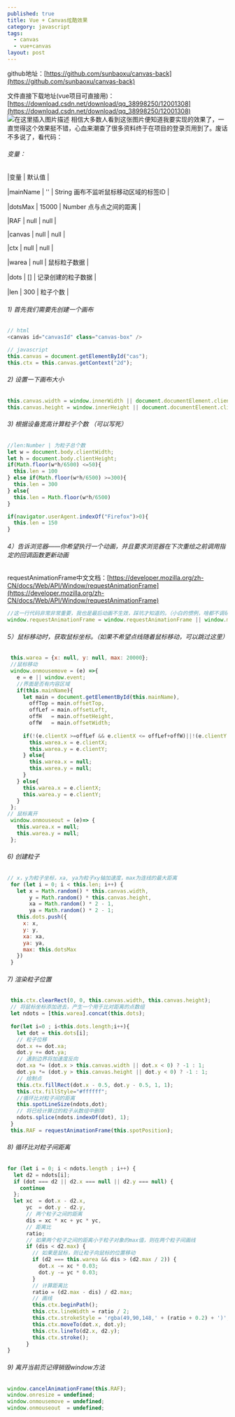 ```yaml
---
published: true
title: Vue + Canvas炫酷效果
category: javascript
tags: 
  - canvas
  - vue+canvas
layout: post
---
```


github地址：[https://github.com/sunbaoxu/canvas-back](https://github.com/sunbaoxu/canvas-back) 

文件直接下载地址(vue项目可直接用)：[https://download.csdn.net/download/qq_38998250/12001308](https://download.csdn.net/download/qq_38998250/12001308)
![在这里插入图片描述](https://img-blog.csdnimg.cn/20191127164028307.png?x-oss-process=image/watermark,type_ZmFuZ3poZW5naGVpdGk,shadow_10,text_aHR0cHM6Ly9ibG9nLmNzZG4ubmV0L3FxXzM4OTk4MjUw,size_16,color_FFFFFF,t_70)
相信大多数人看到这张图片便知道我要实现的效果了，一直觉得这个效果挺不错，心血来潮查了很多资料终于在项目的登录页用到了。废话不多说了，看代码：

###### 变量：
|变量     |   默认值  | 

|mainName |  ''  | String 画布不监听鼠标移动区域的标签ID |

|dotsMax | 15000 | Number 点与点之间的距离 |

|RAF    | null | null |

|canvas | null | null |

|ctx    | null | null |

|warea  | null | 鼠标粒子数据 |

|dots   | []    | 记录创建的粒子数据 |

|len    | 300 | 粒子个数 |

###### 1) 首先我们需要先创建一个画布
```javascript
// html
<canvas id="canvasId" class="canvas-box" />

// javascript
this.canvas = document.getElementById("cas");
this.ctx = this.canvas.getContext("2d");
```
###### 2) 设置一下画布大小
```javascript
this.canvas.width = window.innerWidth || document.documentElement.clientWidth || document.body.clientWidth;
this.canvas.height = window.innerHeight || document.documentElement.clientHeight || document.body.clientHeight;
```
###### 3) 根据设备宽高计算粒子个数 （可以写死）
```javascript
//len:Number | 为粒子总个数
let w = document.body.clientWidth;
let h = document.body.clientHeight;
if(Math.floor(w*h/6500) <=50){
  this.len = 100
} else if(Math.floor(w*h/6500) >=300){
  this.len = 300
} else{
  this.len = Math.floor(w*h/6500)
}

if(navigator.userAgent.indexOf("Firefox")>0){
  this.len = 150
}
```
###### 4）告诉浏览器——你希望执行一个动画，并且要求浏览器在下次重绘之前调用指定的回调函数更新动画
requestAnimationFrame中文文档：[https://developer.mozilla.org/zh-CN/docs/Web/API/Window/requestAnimationFrame](https://developer.mozilla.org/zh-CN/docs/Web/API/Window/requestAnimationFrame)
```javascript
//这一行代码非常非常重要，我也是最后动画不生效，踩坑才知道的。（小白的惯例，啥都不调研就干上手开发！！）
window.requestAnimationFrame = window.requestAnimationFrame || window.mozRequestAnimationFrame || window.webkitRequestAnimationFrame || window.msRequestAnimationFrame;
```
###### 5）鼠标移动时，获取鼠标坐标。（如果不希望点线随着鼠标移动，可以跳过这里）
```javascript
 this.warea = {x: null, y: null, max: 20000};
 //鼠标移动
 window.onmousemove = (e) =>{
   e = e || window.event;
   //界面是否有内容区域
   if(this.mainName){
     let main = document.getElementById(this.mainName),
       offTop = main.offsetTop,
       offLef = main.offsetLeft,
       offH   = main.offsetHeight,
       offW   = main.offsetWidth;
   
     if(!(e.clientX >=offLef && e.clientX <= offLef+offW)||!(e.clientY >=offTop && e.clientY <= offTop+offH) ){
       this.warea.x = e.clientX;
       this.warea.y = e.clientY;
     } else{
       this.warea.x = null;
       this.warea.y = null;
     }
   } else{
     this.warea.x = e.clientX;
     this.warea.y = e.clientY;
   }
 };
// 鼠标离开
 window.onmouseout = (e)=> {
   this.warea.x = null;
   this.warea.y = null;
 };
```
###### 6) 创建粒子
```javascript
// x，y为粒子坐标，xa, ya为粒子xy轴加速度，max为连线的最大距离
 for (let i = 0; i < this.len; i++) {
   let x = Math.random() * this.canvas.width,
       y = Math.random() * this.canvas.height,
       xa = Math.random() * 2 - 1,
       ya = Math.random() * 2 - 1;
   this.dots.push({
     x: x,
     y: y,
     xa: xa,
     ya: ya,
     max: this.dotsMax
   })
 }
```
###### 7) 渲染粒子位置
```javascript
 this.ctx.clearRect(0, 0, this.canvas.width, this.canvas.height);
 // 将鼠标坐标添加进去，产生一个用于比对距离的点数组
 let ndots = [this.warea].concat(this.dots);
 
 for(let i=0 ; i<this.dots.length;i++){
   let dot = this.dots[i];
   // 粒子位移
   dot.x += dot.xa;
   dot.y += dot.ya;
   // 遇到边界将加速度反向
   dot.xa *= (dot.x > this.canvas.width || dot.x < 0) ? -1 : 1;
   dot.ya *= (dot.y > this.canvas.height || dot.y < 0) ? -1 : 1;
   // 绘制点
   this.ctx.fillRect(dot.x - 0.5, dot.y - 0.5, 1, 1);
   this.ctx.fillStyle="#ffffff";
   //循环比对粒子间的距离
   this.spotLineSize(ndots,dot);
   // 将已经计算过的粒子从数组中删除
   ndots.splice(ndots.indexOf(dot), 1);
 }
 this.RAF = requestAnimationFrame(this.spotPosition);
```
###### 8) 循环比对粒子间距离
```javascript
for (let i = 0; i < ndots.length ; i++) {
  let d2 = ndots[i];
  if (dot === d2 || d2.x === null || d2.y === null) {
    continue
  };
  let xc  = dot.x - d2.x,
      yc  = dot.y - d2.y,
      // 两个粒子之间的距离
      dis = xc * xc + yc * yc,
      // 距离比
      ratio;
      // 如果两个粒子之间的距离小于粒子对象的max值，则在两个粒子间画线
      if (dis < d2.max) {
        // 如果是鼠标，则让粒子向鼠标的位置移动
        if (d2 === this.warea && dis > (d2.max / 2)) {
          dot.x -= xc * 0.03;
          dot.y -= yc * 0.03;
        }
        // 计算距离比
        ratio = (d2.max - dis) / d2.max;
        // 画线
        this.ctx.beginPath();
        this.ctx.lineWidth = ratio / 2;
        this.ctx.strokeStyle = 'rgba(49,90,148,' + (ratio + 0.2) + ')';
        this.ctx.moveTo(dot.x, dot.y);
        this.ctx.lineTo(d2.x, d2.y);
        this.ctx.stroke();
      }
}
```
###### 9) 离开当前页记得销毁window方法
```javascript
window.cancelAnimationFrame(this.RAF);
window.onresize = undefined;
window.onmousemove = undefined;
window.onmouseout  = undefined;
```